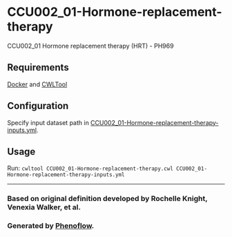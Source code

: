 # CCU002_01-Hormone-replacement-therapy

CCU002_01 Hormone replacement therapy (HRT) - PH969

## Requirements

[Docker](https://docs.docker.com/install/) and [CWLTool](https://github.com/common-workflow-language/cwltool#install)

## Configuration

Specify input dataset path in [CCU002_01-Hormone-replacement-therapy-inputs.yml](CCU002_01-Hormone-replacement-therapy-inputs.yml).

## Usage

Run: `cwltool CCU002_01-Hormone-replacement-therapy.cwl CCU002_01-Hormone-replacement-therapy-inputs.yml`

***

### Based on original definition developed by Rochelle Knight, Venexia Walker, et al.
### Generated by [Phenoflow](https://kclhi.org/phenoflow).
